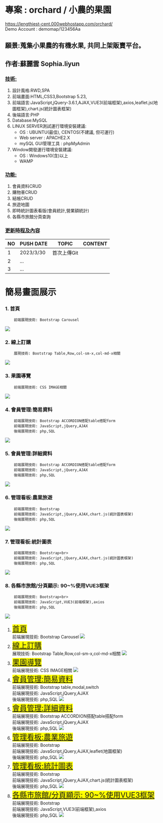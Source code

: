 # 專案 : orchard / 小農的果園
<a href="https://lengthiest-cent.000webhostapp.com/orchard/">https://lengthiest-cent.000webhostapp.com/orchard/</a>   
Demo Account : demomap/123456Aa

## 願景:蒐集小果農的有機水果, 共同上架販賣平台。
## 作者:蘇麗雲 Sophia.liyun
### <u>技術:</u>
<ol>
    <li>設計風格:RWD,SPA
    <li>前端畫面:HTML,CSS3,Bootstrap 5.23,</li>
    <li>前端語言:JavaScript,jQuery-3.6.1,AJAX,VUE3(前端框架),axios,leaflet.js(地圖框架),chart.js(統計圖表框架)</li>
    <li>後端語言:PHP</li>
    <li>Database:MySQL</li>
    <li>LINUX SERVER測試運行環境安裝建議:
        <ul>
            <li>OS : UBUNTU(最佳), CENTOS(不建議, 但可運行)
            <li>Web server : APACHE2.X
            <li>mySQL GUI管理工具 : phpMyAdmin
        </ul>
    </li>
    <li>Window開發運行環境安裝建議:
        <ul>
            <li>OS : Windows10(含)以上
            <li>WAMP
        </ul>
    </li>
</ol>

### <u>功能:</u>
<ol>
 <li>會員資料CRUD
 <li>購物車CRUD
 <li>結帳CRUD
 <li>旅遊地圖
 <li>即時統計圖表看版(會員統計,營業額統計)
 <li>各縣市旅館分頁查詢
</ol>

### <u>更新時程及內容</u>

 |NO |PUSH DATE|TOPIC|CONTENT|
 |-----|--------|--------|----|
 |1|2023/3/30|首次上傳Git||
 |2| ...     |||
 |3| ...     |||


# 簡易畫面展示

### 1. 首頁
        前端展現技術: Bootstrap Carousel
<img src="gitDemo/gitDemo1.JPG">

### 2. 線上訂購
        展現技術: Bootstrap Table,Row,col-sm-x,col-md-x相關
<img src="gitDemo/gitDemo2.JPG">

### 3. 果園導覽
        前端展現技術: CSS IMAGE相關
<img src="gitDemo/gitDemo3.JPG">

### 4. 會員管理:簡易資料
        前端展現技術: Bootstrap ACCORDION搭配table搭配form
        前端展現技術: JavaScript,jQuery,AJAX
        後端展現技術: php,SQL
<img src="gitDemo/gitDemo5.JPG">

### 5. 會員管理:詳細資料
        前端展現技術: Bootstrap ACCORDION搭配table搭配form
        前端展現技術: JavaScript,jQuery,AJAX
        後端展現技術: php,SQL
<img src="gitDemo/gitDemo5.JPG">

### 6. 管理看板:農業旅遊
        前端展現技術: Bootstrap
        前端展現技術: JavaScript,jQuery,AJAX,chart.js(統計圖表框架)
        後端展現技術: php,SQL
<img src="gitDemo/gitDemo7.JPG">

### 7. 管理看板:統計圖表
        前端展現技術: Bootstrap<br>
        前端展現技術: JavaScript,jQuery,AJAX,chart.js(統計圖表框架)
        後端展現技術: php,SQL
<img src="gitDemo/gitDemo7.JPG">

### 8. 各縣市旅館/分頁顯示: 90~%使用VUE3框架
        前端展現技術: Bootstrap<br>
        前端展現技術: JavaScript,VUE3(前端框架),axios
        後端展現技術: php,SQL
<img src="gitDemo/gitDemo8.JPG">

<ol>
    <li><u style="font-size:24px;background-color:#ffff00">首頁</u><br>
        前端展現技術: Bootstrap Carousel
        <img src="gitDemo/gitDemo1.JPG">
    </li>
    <li><u style="font-size:24px;background-color:#ffff00">線上訂購</u><br>
        展現技術: Bootstrap Table,Row,col-sm-x,col-md-x相關
        <img src="gitDemo/gitDemo2.JPG">
    </li>
    <li><u style="font-size:24px;background-color:#ffff00">果園導覽</u><br>
        前端展現技術: CSS IMAGE相關
        <img src="gitDemo/gitDemo3.JPG">
    </li>
    <li><u style="font-size:24px;background-color:#ffff00">會員管理:簡易資料</u><br>
        前端展現技術: Bootstrap table,modal,switch<br>
        前端展現技術: JavaScript,jQuery,AJAX<br>
        後端展現技術: php,SQL
        <img src="gitDemo/gitDemo4.JPG">
    </li>
    <li><u style="font-size:24px;background-color:#ffff00">會員管理:詳細資料</u><br>
        前端展現技術: Bootstrap ACCORDION搭配table搭配form<br>
        前端展現技術: JavaScript,jQuery,AJAX<br>
        後端展現技術: php,SQL
        <img src="gitDemo/gitDemo5.JPG">
    </li>
    <li><u style="font-size:24px;background-color:#ffff00">管理看板:農業旅遊</u><br>
        前端展現技術: Bootstrap<br>
        前端展現技術: JavaScript,jQuery,AJAX,leaflet(地圖框架)<br>
        後端展現技術: php,SQL
        <img src="gitDemo/gitDemo6.JPG">
    </li>
    <li><u style="font-size:24px;background-color:#ffff00">管理看板:統計圖表</u><br>
        前端展現技術: Bootstrap<br>
        前端展現技術: JavaScript,jQuery,AJAX,chart.js(統計圖表框架)<br>
        後端展現技術: php,SQL
        <img src="gitDemo/gitDemo7.JPG">
    </li>
    <li><u style="font-size:24px;background-color:#ffff00">各縣市旅館/分頁顯示: 90~%使用VUE3框架</u><br>
        前端展現技術: Bootstrap<br>
        前端展現技術: JavaScript,VUE3(前端框架),axios<br>
        後端展現技術: php,SQL
        <img src="gitDemo/gitDemo8.JPG">
    </li>
</ol>